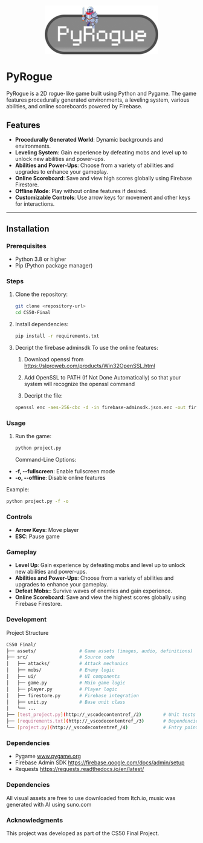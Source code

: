 <p align="center">
  <img src="assets/ui/logo.png" alt="PyRogue Logo" width="300">
</p>

# PyRogue

PyRogue is a 2D rogue-like game built using Python and Pygame. The game features procedurally generated environments, a leveling system, various abilities, and online scoreboards powered by Firebase.

## Features

- **Procedurally Generated World**: Dynamic backgrounds and environments.
- **Leveling System**: Gain experience by defeating mobs and level up to unlock new abilities and power-ups.
- **Abilities and Power-Ups**: Choose from a variety of abilities and upgrades to enhance your gameplay.
- **Online Scoreboard**: Save and view high scores globally using Firebase Firestore.
- **Offline Mode**: Play without online features if desired.
- **Customizable Controls**: Use arrow keys for movement and other keys for interactions.

---

## Installation

### Prerequisites

- Python 3.8 or higher
- Pip (Python package manager)

### Steps

1. Clone the repository:
   ```bash
   git clone <repository-url>
   cd CS50-Final
   ```
2. Install dependencies:
   ```bash
   pip install -r requirements.txt
   ```
3. Decript the firebase adminsdk To use the online features:

   1. Download openssl from https://slproweb.com/products/Win32OpenSSL.html

   2. Add OpenSSL to PATH (If Not Done Automatically) so that your system will recognize the openssl command

   3. Decript the file:

   ```bash
   openssl enc -aes-256-cbc -d -in firebase-adminsdk.json.enc -out firebase-adminsdk.json -k pyrogue
   ```

### Usage

1. Run the game:
   ```bash
   python project.py
   ```
   Command-Line Options:

- **-f, --fullscreen**: Enable fullscreen mode
- **-o, --offline**: Disable online features

Example:

```bash
python project.py -f -o
```

### Controls

- **Arrow Keys**: Move player
- **ESC**: Pause game

### Gameplay

- **Level Up**: Gain experience by defeating mobs and level up to unlock new abilities and power-ups.
- **Abilities and Power-Ups**: Choose from a variety of abilities and upgrades to enhance your gameplay.
- **Defeat Mobs:**: Survive waves of enemies and gain experience.
- **Online Scoreboard**: Save and view the highest scores globally using Firebase Firestore.

### Development

Project Structure

```bash
CS50 Final/
├── assets/                # Game assets (images, audio, definitions)
├── src/                   # Source code
│   ├── attacks/           # Attack mechanics
│   ├── mobs/              # Enemy logic
│   ├── ui/                # UI components
│   ├── game.py            # Main game logic
│   ├── player.py          # Player logic
│   ├── firestore.py       # Firebase integration
│   ├── unit.py            # Base unit class
│   └── ...
├── [test_project.py](http://_vscodecontentref_/2)        # Unit tests
├── [requirements.txt](http://_vscodecontentref_/3)       # Dependencies
└── [project.py](http://_vscodecontentref_/4)             # Entry point
```

### Dependencies

- Pygame www.pygame.org
- Firebase Admin SDK https://firebase.google.com/docs/admin/setup
- Requests https://requests.readthedocs.io/en/latest/

### Dependencies

All visual assets are free to use downloaded from Itch.io, music was generated with AI using suno.com

### Acknowledgments

This project was developed as part of the CS50 Final Project.
